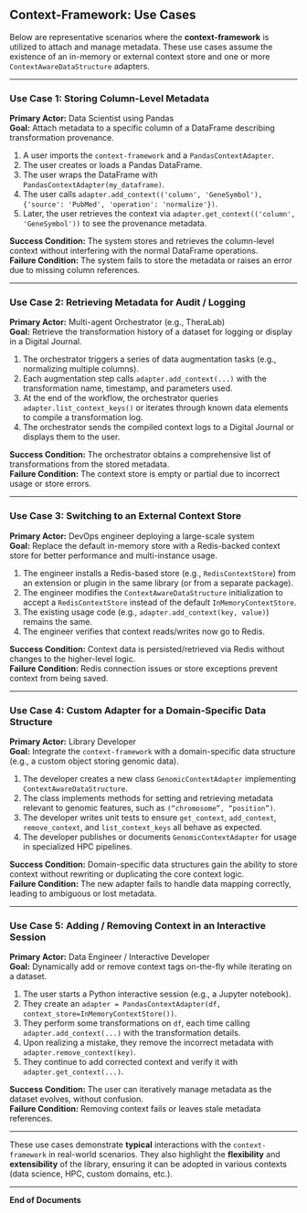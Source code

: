 ## Context-Framework: Use Cases

Below are representative scenarios where the **context-framework** is utilized to attach and manage metadata. These use cases assume the existence of an in-memory or external context store and one or more `ContextAwareDataStructure` adapters.

---

### Use Case 1: Storing Column-Level Metadata

**Primary Actor:** Data Scientist using Pandas  
**Goal:** Attach metadata to a specific column of a DataFrame describing transformation provenance.  

1. A user imports the `context-framework` and a `PandasContextAdapter`.  
2. The user creates or loads a Pandas DataFrame.  
3. The user wraps the DataFrame with `PandasContextAdapter(my_dataframe)`.  
4. The user calls `adapter.add_context(('column', 'GeneSymbol'), {'source': 'PubMed', 'operation': 'normalize'})`.  
5. Later, the user retrieves the context via `adapter.get_context(('column', 'GeneSymbol'))` to see the provenance metadata.

**Success Condition:** The system stores and retrieves the column-level context without interfering with the normal DataFrame operations.  
**Failure Condition:** The system fails to store the metadata or raises an error due to missing column references.

---

### Use Case 2: Retrieving Metadata for Audit / Logging

**Primary Actor:** Multi-agent Orchestrator (e.g., TheraLab)  
**Goal:** Retrieve the transformation history of a dataset for logging or display in a Digital Journal.  

1. The orchestrator triggers a series of data augmentation tasks (e.g., normalizing multiple columns).  
2. Each augmentation step calls `adapter.add_context(...)` with the transformation name, timestamp, and parameters used.  
3. At the end of the workflow, the orchestrator queries `adapter.list_context_keys()` or iterates through known data elements to compile a transformation log.  
4. The orchestrator sends the compiled context logs to a Digital Journal or displays them to the user.

**Success Condition:** The orchestrator obtains a comprehensive list of transformations from the stored metadata.  
**Failure Condition:** The context store is empty or partial due to incorrect usage or store errors.

---

### Use Case 3: Switching to an External Context Store

**Primary Actor:** DevOps engineer deploying a large-scale system  
**Goal:** Replace the default in-memory store with a Redis-backed context store for better performance and multi-instance usage.  

1. The engineer installs a Redis-based store (e.g., `RedisContextStore`) from an extension or plugin in the same library (or from a separate package).  
2. The engineer modifies the `ContextAwareDataStructure` initialization to accept a `RedisContextStore` instead of the default `InMemoryContextStore`.  
3. The existing usage code (e.g., `adapter.add_context(key, value)`) remains the same.  
4. The engineer verifies that context reads/writes now go to Redis.

**Success Condition:** Context data is persisted/retrieved via Redis without changes to the higher-level logic.  
**Failure Condition:** Redis connection issues or store exceptions prevent context from being saved.

---

### Use Case 4: Custom Adapter for a Domain-Specific Data Structure

**Primary Actor:** Library Developer  
**Goal:** Integrate the `context-framework` with a domain-specific data structure (e.g., a custom object storing genomic data).  

1. The developer creates a new class `GenomicContextAdapter` implementing `ContextAwareDataStructure`.  
2. The class implements methods for setting and retrieving metadata relevant to genomic features, such as `(“chromosome”, “position”)`.  
3. The developer writes unit tests to ensure `get_context`, `add_context`, `remove_context`, and `list_context_keys` all behave as expected.  
4. The developer publishes or documents `GenomicContextAdapter` for usage in specialized HPC pipelines.

**Success Condition:** Domain-specific data structures gain the ability to store context without rewriting or duplicating the core context logic.  
**Failure Condition:** The new adapter fails to handle data mapping correctly, leading to ambiguous or lost metadata.

---

### Use Case 5: Adding / Removing Context in an Interactive Session

**Primary Actor:** Data Engineer / Interactive Developer  
**Goal:** Dynamically add or remove context tags on-the-fly while iterating on a dataset.  

1. The user starts a Python interactive session (e.g., a Jupyter notebook).  
2. They create an `adapter = PandasContextAdapter(df, context_store=InMemoryContextStore())`.  
3. They perform some transformations on `df`, each time calling `adapter.add_context(...)` with the transformation details.  
4. Upon realizing a mistake, they remove the incorrect metadata with `adapter.remove_context(key)`.  
5. They continue to add corrected context and verify it with `adapter.get_context(...)`.

**Success Condition:** The user can iteratively manage metadata as the dataset evolves, without confusion.  
**Failure Condition:** Removing context fails or leaves stale metadata references.

---

These use cases demonstrate **typical** interactions with the `context-framework` in real-world scenarios. They also highlight the **flexibility** and **extensibility** of the library, ensuring it can be adopted in various contexts (data science, HPC, custom domains, etc.).

---

**End of Documents**